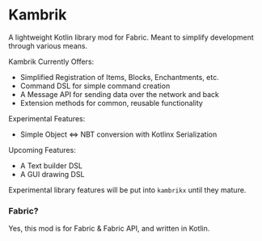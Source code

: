# Kambrik

A lightweight Kotlin library mod for Fabric. 
Meant to simplify development through various means.

Kambrik Currently Offers: 
* Simplified Registration of Items, Blocks, Enchantments, etc.
* Command DSL for simple command creation
* A Message API for sending data over the network and back
* Extension methods for common, reusable functionality


Experimental Features:
* Simple Object <=> NBT conversion with Kotlinx Serialization


Upcoming Features:
* A Text builder DSL
* A GUI drawing DSL


Experimental library features will be put into `kambrikx` until they mature.


### Fabric?

Yes, this mod is for Fabric & Fabric API, and written in Kotlin.


